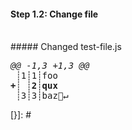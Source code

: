 [{]: <helper> (diff_step 1.2)
#### Step 1.2: Change file
<br>
##### Changed test-file.js
<pre>
<i>@@ -1,3 +1,3 @@</i>
 ┊1┊1┊foo
<b>+┊ ┊2┊qux</b>
 ┊3┊3┊baz🚫↵
</pre>
[}]: #